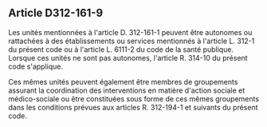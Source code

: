 ## Article D312-161-9

Les unités mentionnées à l'article D. 312-161-1 peuvent être autonomes ou rattachées à des établissements ou
services mentionnés à l'article L. 312-1 du présent code ou à l'article L. 6111-2 du code de la santé publique.
Lorsque ces unités ne sont pas autonomes, l'article R. 314-10 du présent code s'applique.

Ces mêmes unités peuvent également être membres de groupements assurant la coordination des
interventions en matière d'action sociale et médico-sociale ou être constituées sous forme de ces mêmes
groupements dans les conditions prévues aux articles R. 312-194-1 et suivants du présent code.

